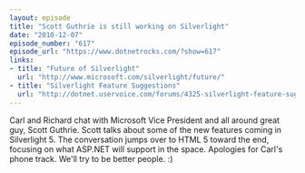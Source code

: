 ```yaml
---
layout: episode
title: "Scott Guthrie is still working on Silverlight"
date: "2010-12-07"
episode_number: "617"
episode_url: "https://www.dotnetrocks.com/?show=617"
links:
- title: "Future of Silverlight"
  url: "http://www.microsoft.com/silverlight/future/"
- title: "Silverlight Feature Suggestions"
  url: "http://dotnet.uservoice.com/forums/4325-silverlight-feature-suggestions"
---
```


Carl and Richard chat with Microsoft Vice President and all around great guy, Scott Guthrie. Scott talks about some of the new features coming in Silverlight 5. The conversation jumps over to HTML 5 toward the end, focusing on what ASP.NET will support in the space. Apologies for Carl's phone track. We'll try to be better people. :)

